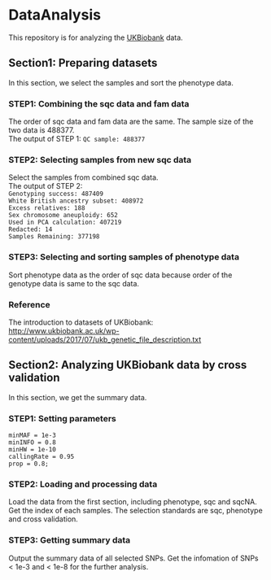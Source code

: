 # DataAnalysis
This repository is for analyzing the [UKBiobank](http://www.ukbiobank.ac.uk/) data.

## Section1: Preparing datasets
In this section, we select the samples and sort the phenotype data.

### STEP1: Combining the sqc data and fam data
The order of sqc data and fam data are the same. The sample size of the two data is 488377. <br>
The output of STEP 1: `QC sample: 488377`

### STEP2: Selecting samples from new sqc data
Select the samples from combined sqc data.<br>
The output of STEP 2:<br>
`Genotyping success: 487409 `<br/>
`White British ancestry subset: 408972` <br>
`Excess relatives: 188` <br>
`Sex chromosome aneuploidy: 652` <br>
`Used in PCA calculation: 407219` <br>
`Redacted: 14`<br>
`Samples Remaining: 377198`

### STEP3: Selecting and sorting samples of phenotype data
Sort phenotype data as the order of sqc data because order of the genotype data is same to the sqc data. 

### Reference
The introduction to datasets of UKBiobank: http://www.ukbiobank.ac.uk/wp-content/uploads/2017/07/ukb_genetic_file_description.txt


## Section2: Analyzing UKBiobank data by cross validation
In this section, we get the summary data.

### STEP1: Setting parameters
`minMAF = 1e-3 `<br/>
`minINFO = 0.8`<br/>
`minHW = 1e-10`<br/>
`callingRate = 0.95`<br/>
`prop = 0.8;`<br/>

### STEP2: Loading and processing data
Load the data from the first section, including phenotype, sqc and sqcNA.
Get the index of each samples. The selection standards are sqc, phenotype and cross validation.

### STEP3: Getting summary data
Output the summary data of all selected SNPs.
Get the infomation of SNPs < 1e-3 and < 1e-8 for the further analysis.

